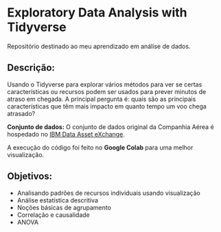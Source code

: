 # Exploratory Data Analysis with Tidyverse
Repositório destinado ao meu aprendizado em análise de dados.

## Descrição:
Usando o Tidyverse para explorar vários métodos para ver se certas características ou recursos podem ser usados para prever minutos de atraso em chegada. A principal pergunta é: quais são as principais características que têm mais impacto em quanto tempo um voo chega atrasado?

**Conjunto de dados:** O conjunto de dados original da Companhia Aérea é hospedado no [IBM Data Asset eXchange](https://developer.ibm.com/exchanges/data/all/airline/).

A execução do código foi feito no **Google Colab** para uma melhor visualização.

## Objetivos:

-   Analisando padrões de recursos individuais usando visualização
-   Análise estatística descritiva
-   Noções básicas de agrupamento 
-   Correlação e causalidade
-   ANOVA
